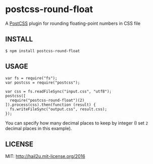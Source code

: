 postcss-round-float
===================

A [PostCSS][1] plugin for rounding floating-point numbers in CSS file


INSTALL
-------

    $ npm install postcss-round-float


USAGE
-----

    var fs = require("fs");
    var postcss = require("postcss");
    
    var css = fs.readFileSync("input.css", "utf8");
    postcss([
      require("postcss-round-float")(2)
    ]).process(css).then(function (result) {
      fs.writeFileSync("output.css", result.css);
    });

You can specify how many decimal places to keep by integer (I set `2` decimal
places in this example).


LICENSE
-------

MIT: http://hail2u.mit-license.org/2016


[1]: http://postcss.org/
